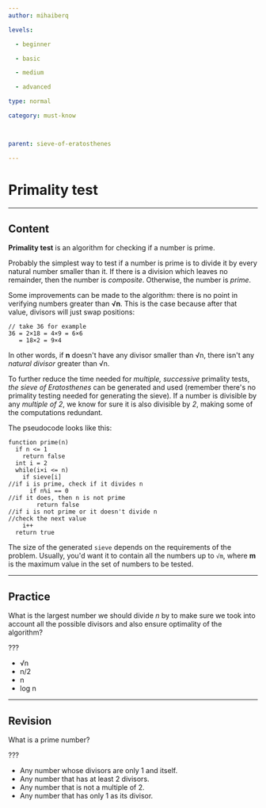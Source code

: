 ```yaml
---
author: mihaiberq

levels:

  - beginner

  - basic

  - medium

  - advanced

type: normal

category: must-know



parent: sieve-of-eratosthenes

---
```


# Primality test

---
## Content

**Primality test** is an algorithm for checking if a number is prime.

Probably the simplest way to test if a number is prime is to divide it by every natural number smaller than it. If there is a division which leaves no remainder, then the number is *composite*. Otherwise, the number is *prime*.

Some improvements can be made to the algorithm: there is no point in verifying numbers greater than **√n**. This is the case because after that value, divisors will just swap positions:
```
// take 36 for example
36 = 2×18 = 4×9 = 6×6
   = 18×2 = 9×4
```
In other words, if **n** doesn't have any divisor smaller than √n, there isn't any *natural divisor* greater than √n.

To further reduce the time needed for *multiple, successive* primality tests, *the sieve of Eratosthenes* can be generated and used (remember there's no primality testing needed for generating the sieve). If a number is divisible by any *multiple of 2*, we know for sure it is also divisible by *2*, making some of the computations redundant.

The pseudocode looks like this:
```
function prime(n)
  if n <= 1
    return false
  int i = 2
  while(i×i <= n)
    if sieve[i]
//if i is prime, check if it divides n
      if n%i == 0
//if it does, then n is not prime
        return false
//if i is not prime or it doesn't divide n
//check the next value
    i++
  return true
```
The size of the generated `sieve` depends on the requirements of the problem. Usually, you'd want it to contain all the numbers up to `√m`, where **m** is the maximum value in the set of numbers to be tested.

---
## Practice

What is the largest number we should divide *n* by to make sure we took into account all the possible divisors and also ensure optimality of the algorithm?

???

* √n
* n/2
* n
* log n

---
## Revision

What is a prime number?

???

* Any number whose divisors are only 1 and itself.
* Any number that has at least 2 divisors.
* Any number that is not a multiple of 2.
* Any number that has only 1 as its divisor.

